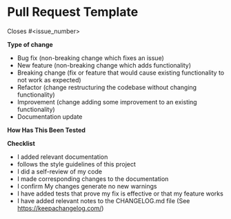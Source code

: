 # Pull Request Template
<!-- Please include a summary of the changes and the related issue. Please also include relevant motivation and context. List any dependencies that are required for this change. -->

Closes #<issue_number>

**Type of change**
<!--  Please delete options that are not relevant. Remember to title the PR according to the type of change  -->

- Bug fix (non-breaking change which fixes an issue)
- New feature (non-breaking change which adds functionality)
- Breaking change (fix or feature that would cause existing functionality to not work as expected)
- Refactor (change restructuring the codebase without changing functionality)
- Improvement (change adding some improvement to an existing functionality)
- Documentation update

**How Has This Been Tested**
<!--  Please delete options that are not relevant. Remember to title the PR according to the type of change  -->

**Checklist**
<!--  Please go over the checklist and make sure you've taken everything into account -->

- I added relevant documentation
- follows the style guidelines of this project
- I did a self-review of my code
- I made corresponding changes to the documentation
- I confirm My changes generate no new warnings
- I have added tests that prove my fix is effective or that my feature works
- I have added relevant notes to the CHANGELOG.md file (See https://keepachangelog.com/)